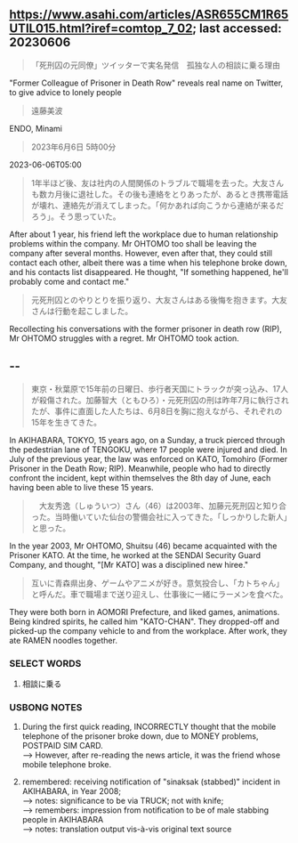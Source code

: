 ## https://www.asahi.com/articles/ASR655CM1R65UTIL015.html?iref=comtop_7_02; last accessed: 20230606

> 「死刑囚の元同僚」ツイッターで実名発信　孤独な人の相談に乗る理由

"Former Colleague of Prisoner in Death Row" reveals real name on Twitter, to give advice to lonely people

> 遠藤美波

ENDO, Minami

> 2023年6月6日 5時00分

2023-06-06T05:00

> 1年半ほど後、友は社内の人間関係のトラブルで職場を去った。大友さんも数カ月後に退社した。その後も連絡をとりあったが、あるとき携帯電話が壊れ、連絡先が消えてしまった。「何かあれば向こうから連絡が来るだろう」。そう思っていた。

After about 1 year, his friend left the workplace due to human relationship problems within the company. Mr OHTOMO too shall be leaving the company after several months. However, even after that, they could still contact each other, albeit there was a time when his telephone broke down, and his contacts list disappeared. He thought, "If something happened, he'll probably come and contact me."

> 元死刑囚とのやりとりを振り返り、大友さんはある後悔を抱きます。大友さんは行動を起こしました。

Recollecting his conversations with the former prisoner in death row (RIP), Mr OHTOMO struggles with a regret. Mr OHTOMO took action.

## --

> 東京・秋葉原で15年前の日曜日、歩行者天国にトラックが突っ込み、17人が殺傷された。加藤智大（ともひろ）・元死刑囚の刑は昨年7月に執行されたが、事件に直面した人たちは、6月8日を胸に抱えながら、それぞれの15年を生きてきた。

In AKIHABARA, TOKYO, 15 years ago, on a Sunday, a truck pierced through the pedestrian lane of TENGOKU, where 17 people were injured and died. In July of the previous year, the law was enforced on KATO, Tomohiro (Former Prisoner in the Death Row; RIP). Meanwhile, people who had to directly confront the incident, kept within themselves the 8th day of June, each having been able to live these 15 years.

>　大友秀逸（しゅういつ）さん（46）は2003年、加藤元死刑囚と知り合った。当時働いていた仙台の警備会社に入ってきた。「しっかりした新人」と思った。

In the year 2003, Mr OHTOMO, Shuitsu (46) became acquainted with the Prisoner KATO. At the time, he worked at the SENDAI Security Guard Company, and thought, "[Mr KATO] was a disciplined new hiree."

> 互いに青森県出身、ゲームやアニメが好き。意気投合し、「カトちゃん」と呼んだ。車で職場まで送り迎えし、仕事後に一緒にラーメンを食べた。

They were both born in AOMORI Prefecture, and liked games, animations. Being kindred spirits, he called him "KATO-CHAN". They dropped-off and picked-up the company vehicle to and from the workplace. After work, they ate RAMEN noodles together.

### SELECT WORDS

1) 相談に乗る

### USBONG NOTES

1) During the first quick reading, INCORRECTLY thought that the mobile telephone of the prisoner broke down, due to MONEY problems, POSTPAID SIM CARD.<br/>
--> However, after re-reading the news article, it was the friend whose mobile telephone broke.

2) remembered: receiving notification of "sinaksak (stabbed)" incident in AKIHABARA, in Year 2008; <br/>
--> notes: significance to be via TRUCK; not with knife;<br/>
--> remembers: impression from notification to be of male stabbing people in AKIHABARA<br/>
--> notes: translation output vis-à-vis original text source

